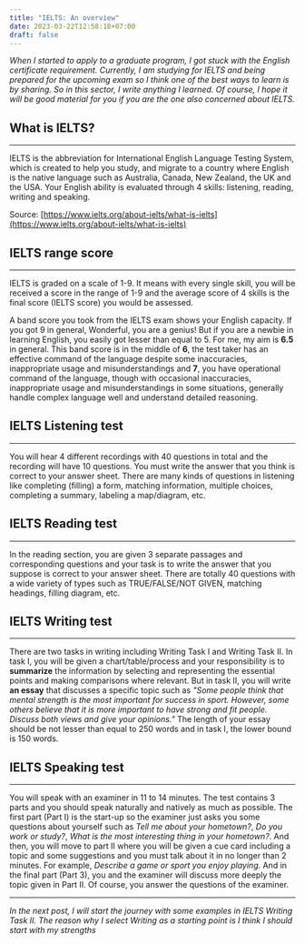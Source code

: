 ```yaml
---
title: "IELTS: An overview"
date: 2023-03-22T12:58:18+07:00
draft: false
---
```


*When I started to apply to a graduate program, I got stuck with the English certificate requirement. Currently, I am studying for IELTS and being prepared for the upcoming exam so I think one of the best ways to learn is by sharing. So in this sector, I write anything I learned. Of course, I hope it will be good material for you if you are the one also concerned about IELTS.*

## What is IELTS?
---
IELTS is the abbreviation for International English Language Testing System, which is created to help you study, and migrate to a country where English is the native language such as Australia, Canada, New Zealand, the UK and the USA. Your English ability is evaluated through 4 skills: listening, reading, writing and speaking. 

Source: [https://www.ielts.org/about-ielts/what-is-ielts](https://www.ielts.org/about-ielts/what-is-ielts)


## IELTS range score
---
IELTS is graded on a scale of 1-9. It means with every single skill, you will be received a score in the range of 1-9 and the average score of 4 skills is the final score (IELTS score) you would be assessed.

A band score you took from the IELTS exam shows your English capacity. If you got 9 in general, Wonderful, you are a genius! But if you are a newbie in learning English, you easily got lesser than equal to 5. For me, my aim is **6.5** in general. This band score is in the middle of **6**, the test taker has an effective command of the language despite some inaccuracies, inappropriate usage and misunderstandings and **7**, you have operational command of the language, though with occasional inaccuracies, inappropriate usage and misunderstandings in some situations, generally handle complex language well and understand detailed reasoning.

## IELTS Listening test
---
You will hear 4 different recordings with 40 questions in total and the recording will have 10 questions. You must write the answer that you think is correct to your answer sheet. There are many kinds of questions in listening like completing (filling) a form, matching information, multiple choices, completing a summary, labeling a map/diagram, etc.

## IELTS Reading test
---
In the reading section, you are given 3 separate passages and corresponding questions and your task is to write the answer that you suppose is correct to your answer sheet. There are totally 40 questions with a wide variety of types such as TRUE/FALSE/NOT GIVEN, matching headings, filling diagram, etc.

## IELTS Writing test
---
There are two tasks in writing including Writing Task I and Writing Task II. In task I, you will be given a chart/table/process and your responsibility is to **summarize** the information by selecting and representing the essential points and making comparisons where relevant. But in task II, you will write **an essay** that discusses a specific topic such as *"Some people think that mental strength is the most important for success in sport. However, some others believe that it is more important to have strong and fit people. Discuss both views and give your opinions."* The length of your essay should be not lesser than equal to 250 words and in task I, the lower bound is 150 words.

## IELTS Speaking test
---
You will speak with an examiner in 11 to 14 minutes. The test contains 3 parts and you should speak naturally and natively as much as possible. The first part (Part I) is the start-up so the examiner  just asks you some questions about yourself such as *Tell me about your hometown?*, *Do you work or study?*, *What is the most interesting thing in your hometown?*. And then, you will move to part II where you will be given a cue card including a topic and some suggestions and you must talk about it in no longer than 2 minutes. For example, *Describe a game or sport you enjoy playing*. And in the final part (Part 3), you and the examiner will discuss more deeply the topic given in Part II. Of course, you answer the questions of the examiner.


-----
*In the next post, I will start the journey with some examples in IELTS Writing Task II. The reason why I select Writing as a starting point is I think I should start with my strengths*